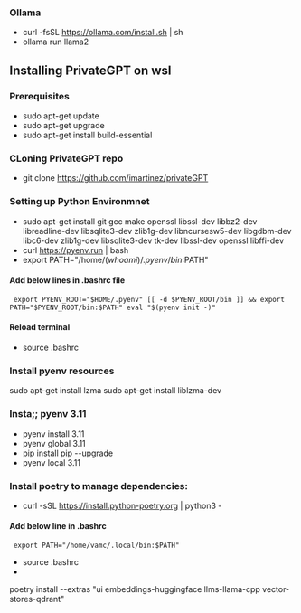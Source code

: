 ### Ollama
- curl -fsSL https://ollama.com/install.sh | sh
- ollama run llama2

## Installing PrivateGPT on wsl

### Prerequisites
- sudo apt-get update
- sudo apt-get upgrade
- sudo apt-get install build-essential

### CLoning PrivateGPT repo
- git clone https://github.com/imartinez/privateGPT

### Setting up Python Environmnet
- sudo apt-get install git gcc make openssl libssl-dev libbz2-dev libreadline-dev libsqlite3-dev zlib1g-dev libncursesw5-dev libgdbm-dev libc6-dev zlib1g-dev libsqlite3-dev tk-dev libssl-dev openssl libffi-dev
- curl https://pyenv.run | bash
- export PATH="/home/$(whoami)/.pyenv/bin:$PATH"

#### Add below lines in .bashrc file
` 
export PYENV_ROOT="$HOME/.pyenv"
[[ -d $PYENV_ROOT/bin ]] && export PATH="$PYENV_ROOT/bin:$PATH"
eval "$(pyenv init -)"
`

#### Reload terminal
- source .bashrc

### Install pyenv resources
sudo apt-get install lzma
sudo apt-get install liblzma-dev

### Insta;; pyenv 3.11
- pyenv install 3.11
- pyenv global 3.11
- pip install pip --upgrade
- pyenv local 3.11

### Install poetry to manage dependencies:
- curl -sSL https://install.python-poetry.org | python3 -
#### Add below line in .bashrc
` 
export PATH="/home/vamc/.local/bin:$PATH"
`
- source  .bashrc
- 

poetry install --extras "ui embeddings-huggingface llms-llama-cpp vector-stores-qdrant" 
